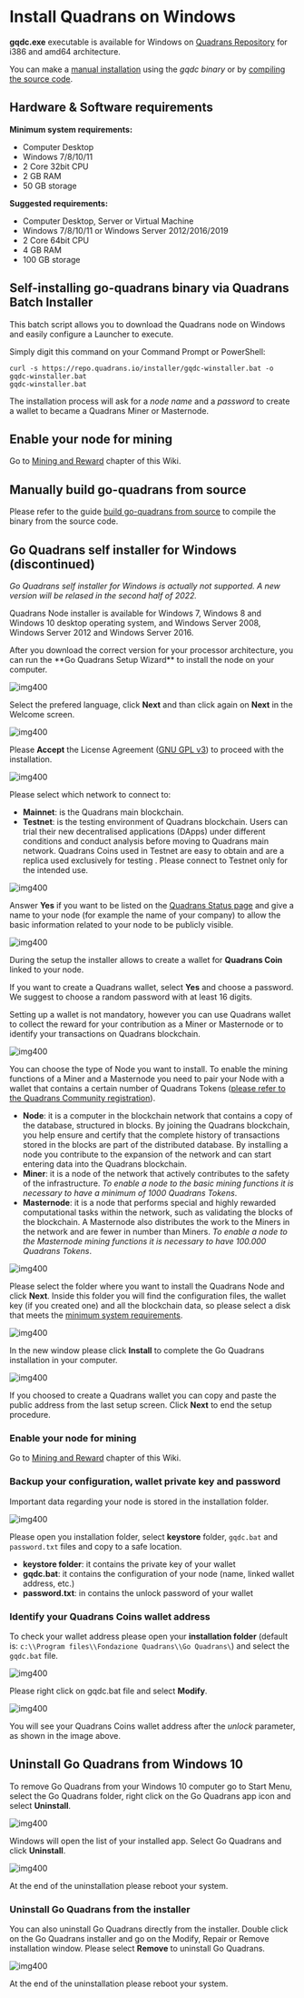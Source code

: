 Install Quadrans on Windows
========================

**gqdc.exe** executable is available for Windows on [Quadrans Repository](https://repo.quadrans.io/windows/) for i386 and amd64 architecture.

You can make a [manual installation](#useful-options-for-manual-installations) using the *gqdc binary* or by [compiling the source code](#manually-build-go-quadrans-from-source).

## Hardware & Software requirements

**Minimum system requirements:**

* Computer Desktop
* Windows 7/8/10/11
* 2 Core 32bit CPU
* 2 GB RAM
* 50 GB storage

**Suggested requirements:**

* Computer Desktop, Server or Virtual Machine
* Windows 7/8/10/11 or Windows Server 2012/2016/2019
* 2 Core 64bit CPU
* 4 GB RAM
* 100 GB storage

## Self-installing go-quadrans binary via Quadrans Batch Installer

This batch script allows you to download the Quadrans node on Windows and easily configure a Launcher to execute.

Simply digit this command on your Command Prompt or PowerShell:

``` batch
curl -s https://repo.quadrans.io/installer/gqdc-winstaller.bat -o gqdc-winstaller.bat
gqdc-winstaller.bat
``` 

The installation process will ask for a *node name* and a *password* to create a wallet to became a Quadrans Miner or Masternode.

## Enable your node for mining

Go to [Mining and Reward](../../cryptocurrencies/mining_and_reward) chapter of this Wiki.

## Manually build go-quadrans from source

Please refer to the guide [build go-quadrans from source](../build/source-code) to compile the binary from the source code.

## Go Quadrans self installer for Windows (**discontinued**)

*Go Quadrans self installer for Windows is actually not supported. A new version will be relased in the second half of 2022.*

Quadrans Node installer is available for Windows 7, Windows 8 and Windows 10 desktop operating system, and Windows Server 2008, Windows Server 2012 and Windows Server 2016.

After you download the correct version for your processor architecture, you can run the \*\*Go Quadrans Setup Wizard\*\* to install the node on your computer.

![img400](../../_static/images/nodes/go-quadrans-windows-installer-1.png)

Select the prefered language, click **Next** and than click again on **Next** in the Welcome screen.


![img400](../../_static/images/nodes/go-quadrans-windows-installer-2.png)

Please **Accept** the License Agreement ([GNU GPL v3](https://www.gnu.org/licenses/quick-guide-gplv3.html)) to proceed with the installation.

![img400](../../_static/images/nodes/go-quadrans-windows-installer-3.png)

Please select which network to connect to:

* **Mainnet**: is the Quadrans main blockchain.
* **Testnet**: is the testing environment of Quadrans blockchain. Users can trial their new decentralised applications (DApps) under different conditions and conduct analysis before moving to Quadrans main network. Quadrans Coins used in Testnet are easy to obtain and are a replica used exclusively for testing . Please connect to Testnet only for the intended use.

![img400](../../_static/images/nodes/go-quadrans-windows-installer-4.png)

Answer **Yes** if you want to be listed on the [Quadrans Status page](https://status.quadrans.io) and give a name to your node (for example the name of your company) to allow the basic information related to your node to be publicly visible.

![img400](../../_static/images/nodes/go-quadrans-windows-installer-5.png)

During the setup the installer allows to create a wallet for **Quadrans Coin** linked to your node.

If you want to create a Quadrans wallet, select **Yes** and choose a password. We suggest to choose a random password with at least 16 digits.

Setting up a wallet is not mandatory, however you can use Quadrans wallet to collect the reward for your contribution as a Miner or Masternode or to identify your transactions on Quadrans blockchain.

![img400](../../_static/images/nodes/go-quadrans-windows-installer-6.png)

You can choose the type of Node you want to install. To enable the mining functions of a Miner and a Masternode you need to pair your Node with a wallet that contains a certain number of Quadrans Tokens ([please refer to the Quadrans Community registration](https://quadrans.io/mining.php)).

* **Node**: it is a computer in the blockchain network that contains a copy of the database, structured in blocks. By joining the Quadrans blockchain, you help ensure and certify that the complete history of transactions stored in the blocks are part of the distributed database. By installing a node you contribute to the expansion of the network and can start entering data into the Quadrans blockchain.
* **Miner**: it is a node of the network that actively contributes to the safety of the infrastructure. *To enable a node to the basic mining functions it is necessary to have a minimum of 1000 Quadrans Tokens*.
* **Masternode**: it is a node that performs special and highly rewarded computational tasks within the network, such as validating the blocks of the blockchain. A Masternode also distributes the work to the Miners in the network and are fewer in number than Miners. *To enable a node to the Masternode mining functions it is necessary to have 100.000 Quadrans Tokens*.

![img400](../../_static/images/nodes/go-quadrans-windows-installer-7.png)

Please select the folder where you want to install the Quadrans Node and click **Next**. Inside this folder you will find the configuration files, the wallet key (if you created one) and all the blockchain data, so please select a disk that meets the [minimum system requirements](#hardware_software_requirements).

![img400](../../_static/images/nodes/go-quadrans-windows-installer-8.png)

In the new window please click **Install** to complete the Go Quadrans installation in your computer.

![img400](../../_static/images/nodes/go-quadrans-windows-installer-9.png)

If you choosed to create a Quadrans wallet you can copy and paste the public address from the last setup screen. Click **Next** to end the setup procedure.

### Enable your node for mining

Go to [Mining and Reward](../../cryptocurrencies/mining_and_reward) chapter of this Wiki.

### Backup your configuration, wallet private key and password

Important data regarding your node is stored in the installation folder.

![img400](../../_static/images/nodes/quadrans-wallet-1.png)

Please open you installation folder, select **keystore** folder, `gqdc.bat` and `password.txt` files and copy to a safe location.

* **keystore folder**: it contains the private key of your wallet
* **gqdc.bat**: it contains the configuration of your node (name, linked wallet address, etc.)
* **password.txt**: in contains the unlock password of your wallet

### Identify your Quadrans Coins wallet address

To check your wallet address please open your **installation folder** (default is: `c:\\Program files\\Fondazione Quadrans\\Go Quadrans\`) and select the `gqdc.bat` file.

![img400](../../_static/images/nodes/quadrans-wallet-2.png)

Please right click on gqdc.bat file and select **Modify**.

![img400](../../_static/images/nodes/quadrans-wallet-3.png)

You will see your Quadrans Coins wallet address after the *unlock* parameter, as shown in the image above.

## Uninstall Go Quadrans from Windows 10

To remove Go Quadrans from your Windows 10 computer go to Start Menu, select the Go Quadrans folder, right click on the Go Quadrans app icon and select **Uninstall**.

![img400](../../_static/images/nodes/go-quadrans-windows-installer-uninstall-u1.png)

Windows will open the list of your installed app. Select Go Quadrans and click **Uninstall**.

![img400](../../_static/images/nodes/go-quadrans-windows-installer-uninstall-u2.png)

At the end of the uninstallation please reboot your system.

### Uninstall Go Quadrans from the installer

You can also uninstall Go Quadrans directly from the installer. Double click on the Go Quadrans installer and go on the Modify, Repair or Remove installation window. Please select **Remove** to uninstall Go Quadrans.

![img400](../../_static/images/nodes/go-quadrans-windows-installer-uninstall-u3.png)

At the end of the uninstallation please reboot your system.